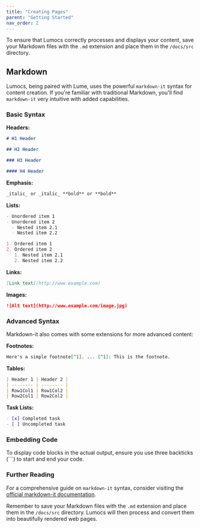 ```yaml
---
title: "Creating Pages"
parent: "Getting Started"
nav_order: 2
---
```


To ensure that Lumocs correctly processes and displays your content, save your
Markdown files with the `.md` extension and place them in the `/docs/src`
directory.

## Markdown

Lumocs, being paired with Lume, uses the powerful `markdown-it` syntax for
content creation. If you're familiar with traditional Markdown, you'll find
`markdown-it` very intuitive with added capabilities.

### Basic Syntax

**Headers:**

```markdown
# H1 Header

## H2 Header

### H3 Header

#### H4 Header
```

**Emphasis:**

```markdown
_italic_ or _italic_ **bold** or **bold**
```

**Lists:**

```markdown
- Unordered item 1
- Unordered item 2
  - Nested item 2.1
  - Nested item 2.2

1. Ordered item 1
2. Ordered item 2
   1. Nested item 2.1
   2. Nested item 2.2
```

**Links:**

```markdown
[Link text](http://www.example.com)
```

**Images:**

```markdown
![Alt text](http://www.example.com/image.jpg)
```

### Advanced Syntax

Markdown-it also comes with some extensions for more advanced content:

**Footnotes:**

```markdown
Here's a simple footnote[^1]. ... [^1]: This is the footnote.
```

**Tables:**

```markdown
| Header 1 | Header 2 |
| -------- | -------- |
| Row1Col1 | Row1Col2 |
| Row2Col1 | Row2Col2 |
```

**Task Lists:**

```markdown
- [x] Completed task
- [ ] Uncompleted task
```

### Embedding Code

To display code blocks in the actual output, ensure you use three backticks
(\`\`\`) to start and end your code.

### Further Reading

For a comprehensive guide on `markdown-it` syntax, consider visiting the
[official markdown-it documentation](https://github.com/markdown-it/markdown-it).

Remember to save your Markdown files with the `.md` extension and place them in
the `/docs/src` directory. Lumocs will then process and convert them into
beautifully rendered web pages.
